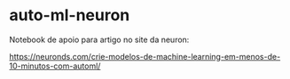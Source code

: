 # auto-ml-neuron
Notebook de apoio para artigo no site da neuron:

https://neuronds.com/crie-modelos-de-machine-learning-em-menos-de-10-minutos-com-automl/
